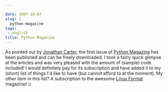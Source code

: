 ```yaml
---

date: 2007-10-07
slug: |
  python-magazine
tags:
 - english
title: Python Magazine
---
```


As pointed out by [Jonathan
Carter](http://jonathancarter.co.za/python-magazine), the first issue of
[Python Magazine](http://www.pythonmagazine.com/c/issue/2007/10) has
been published and can be freely downloaded. I took a fairly quick
glimpse at the articles and was very pleased with the amount of (sample)
code included! I would definitely pay for its subscription and have
added it to my (short) list of things I'd like to have (but cannot
afford to at the moment). My other item in this list? A subscription to
the awesome [Linux Format](http://www.linuxformat.co.uk/) magazine! :)
